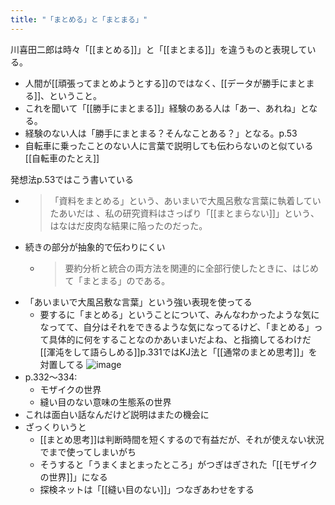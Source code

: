 ```yaml
---
title: "「まとめる」と「まとまる」"
---
```


川喜田二郎は時々「[[まとめる]]」と「[[まとまる]]」を違うものと表現している。
- 人間が[[頑張ってまとめようとする]]のではなく、[[データが勝手にまとまる]]、ということ。
- これを聞いて「[[勝手にまとまる]]」経験のある人は「あー、あれね」となる。
- 経験のない人は「勝手にまとまる？そんなことある？」となる。p.53
- 自転車に乗ったことのない人に言葉で説明しても伝わらないのと似ている [[自転車のたとえ]]

発想法p.53ではこう書いている
- > 「資料をまとめる」という、あいまいで大風呂敷な言葉に執着していたあいだは 、私の研究資料はさっぱり「[[まとまらない]]」という、はなはだ皮肉な結果に陥ったのだった。
- 続きの部分が抽象的で伝わりにくい
    - > 要約分析と統合の両方法を関連的に全部行使したときに、はじめて「まとまる」のである。
- 「あいまいで大風呂敷な言葉」という強い表現を使ってる
    - 要するに「まとめる」ということについて、みんなわかったような気になってて、自分はそれをできるような気になってるけど、「まとめる」って具体的に何をすることなのかあいまいだよね、と指摘してるわけだ
[[渾沌をして語らしめる]]p.331ではKJ法と「[[通常のまとめ思考]]」を対置してる
![image](https://gyazo.com/01d61be24ae351deb2290f04d0c2082e/thumb/1000)
- p.332〜334:
    - モザイクの世界
    - 縫い目のない意味の生態系の世界
- これは面白い話なんだけど説明はまたの機会に
- ざっくりいうと
    - [[まとめ思考]]は判断時間を短くするので有益だが、それが使えない状況でまで使ってしまいがち
    - そうすると「うまくまとまったところ」がつぎはぎされた「[[モザイクの世界]]」になる
    - 探検ネットは「[[縫い目のない]]」つなぎあわせをする
